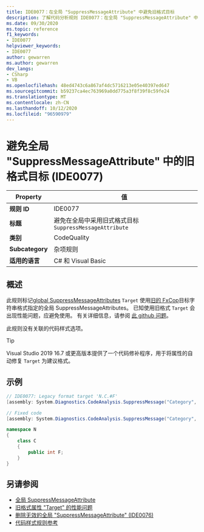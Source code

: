 ```yaml
---
title: IDE0077：在全局 "SuppressMessageAttribute" 中避免旧格式目标
description: 了解代码分析规则 IDE0077：在全局 "SuppressMessageAttribute" 中避免旧格式目标
ms.date: 09/30/2020
ms.topic: reference
f1_keywords:
- IDE0077
helpviewer_keywords:
- IDE0077
author: gewarren
ms.author: gewarren
dev_langs:
- CSharp
- VB
ms.openlocfilehash: 48ed4743c6a867af4dc5716213e05e40397ed647
ms.sourcegitcommit: b59237ca4ec763969a0dd775a3f8f39f8c59fe24
ms.translationtype: MT
ms.contentlocale: zh-CN
ms.lasthandoff: 10/12/2020
ms.locfileid: "96590979"
---
```

# <a name="avoid-legacy-format-target-in-global-suppressmessageattribute-ide0077"></a>避免全局 "SuppressMessageAttribute" 中的旧格式目标 (IDE0077) 

|Property|值|
|-|-|
| **规则 ID** | IDE0077 |
| **标题** | 避免在全局中采用旧式格式目标 `SuppressMessageAttribute` |
| **类别** | CodeQuality |
| **Subcategory** | 杂项规则 |
| **适用的语言** | C# 和 Visual Basic |

## <a name="overview"></a>概述

此规则标记[global SuppressMessageAttributes](/visualstudio/code-quality/in-source-suppression-overview#global-level-suppressions) `Target` 使用[旧的 FxCop](/visualstudio/code-quality/migrate-from-legacy-analysis-to-fxcop-analyzers)目标字符串格式指定的全局 SuppressMessageAttributes。 已知使用旧格式 `Target` 会出现性能问题，应避免使用。 有关详细信息，请参阅 [此 github 问题](https://github.com/dotnet/roslyn/issues/44362)。

此规则没有关联的代码样式选项。

> [!TIP]
>
> Visual Studio 2019 16.7 或更高版本提供了一个代码修补程序，用于将属性的自动修复 `Target` 为建议格式。

## <a name="example"></a>示例

```csharp
// IDE0077: Legacy format target 'N.C.#F'
[assembly: System.Diagnostics.CodeAnalysis.SuppressMessage("Category", "Id: Title", Scope = "member", Target = "N.C.#F")]

// Fixed code
[assembly: System.Diagnostics.CodeAnalysis.SuppressMessage("Category", "Id: Title", Scope = "member", Target = "~F:N.C.F")]

namespace N
{
    class C
    {
        public int F;
    }
}
```

## <a name="see-also"></a>另请参阅

- [全局 SuppressMessageAttribute](/visualstudio/code-quality/in-source-suppression-overview#global-level-suppressions)
- [旧格式属性 "Target" 的性能问题](https://github.com/dotnet/roslyn/issues/44362)
- [删除无效的全局 "SuppressMessageAttribute" (IDE0076) ](ide0076.md)
- [代码样式规则参考](index.md)
